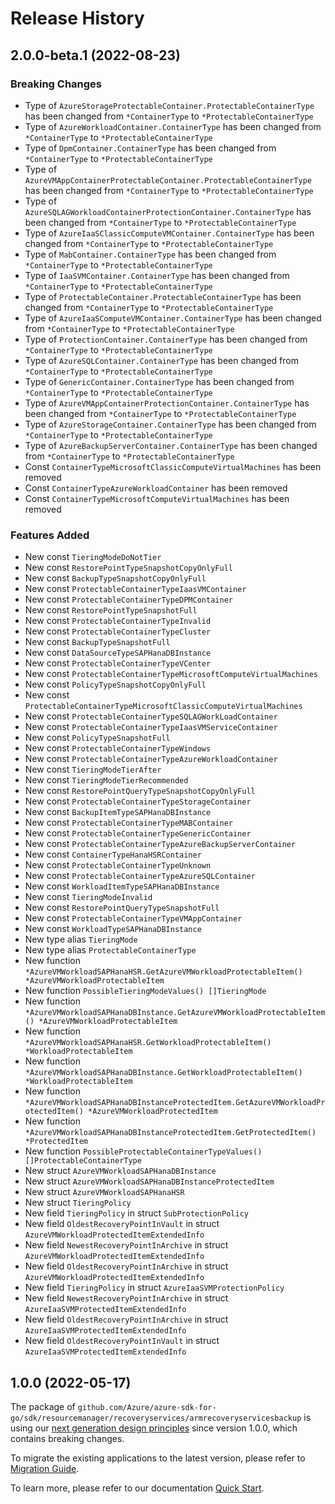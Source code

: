 # Release History

## 2.0.0-beta.1 (2022-08-23)
### Breaking Changes

- Type of `AzureStorageProtectableContainer.ProtectableContainerType` has been changed from `*ContainerType` to `*ProtectableContainerType`
- Type of `AzureWorkloadContainer.ContainerType` has been changed from `*ContainerType` to `*ProtectableContainerType`
- Type of `DpmContainer.ContainerType` has been changed from `*ContainerType` to `*ProtectableContainerType`
- Type of `AzureVMAppContainerProtectableContainer.ProtectableContainerType` has been changed from `*ContainerType` to `*ProtectableContainerType`
- Type of `AzureSQLAGWorkloadContainerProtectionContainer.ContainerType` has been changed from `*ContainerType` to `*ProtectableContainerType`
- Type of `AzureIaaSClassicComputeVMContainer.ContainerType` has been changed from `*ContainerType` to `*ProtectableContainerType`
- Type of `MabContainer.ContainerType` has been changed from `*ContainerType` to `*ProtectableContainerType`
- Type of `IaaSVMContainer.ContainerType` has been changed from `*ContainerType` to `*ProtectableContainerType`
- Type of `ProtectableContainer.ProtectableContainerType` has been changed from `*ContainerType` to `*ProtectableContainerType`
- Type of `AzureIaaSComputeVMContainer.ContainerType` has been changed from `*ContainerType` to `*ProtectableContainerType`
- Type of `ProtectionContainer.ContainerType` has been changed from `*ContainerType` to `*ProtectableContainerType`
- Type of `AzureSQLContainer.ContainerType` has been changed from `*ContainerType` to `*ProtectableContainerType`
- Type of `GenericContainer.ContainerType` has been changed from `*ContainerType` to `*ProtectableContainerType`
- Type of `AzureVMAppContainerProtectionContainer.ContainerType` has been changed from `*ContainerType` to `*ProtectableContainerType`
- Type of `AzureStorageContainer.ContainerType` has been changed from `*ContainerType` to `*ProtectableContainerType`
- Type of `AzureBackupServerContainer.ContainerType` has been changed from `*ContainerType` to `*ProtectableContainerType`
- Const `ContainerTypeMicrosoftClassicComputeVirtualMachines` has been removed
- Const `ContainerTypeAzureWorkloadContainer` has been removed
- Const `ContainerTypeMicrosoftComputeVirtualMachines` has been removed

### Features Added

- New const `TieringModeDoNotTier`
- New const `RestorePointTypeSnapshotCopyOnlyFull`
- New const `BackupTypeSnapshotCopyOnlyFull`
- New const `ProtectableContainerTypeIaasVMContainer`
- New const `ProtectableContainerTypeDPMContainer`
- New const `RestorePointTypeSnapshotFull`
- New const `ProtectableContainerTypeInvalid`
- New const `ProtectableContainerTypeCluster`
- New const `BackupTypeSnapshotFull`
- New const `DataSourceTypeSAPHanaDBInstance`
- New const `ProtectableContainerTypeVCenter`
- New const `ProtectableContainerTypeMicrosoftComputeVirtualMachines`
- New const `PolicyTypeSnapshotCopyOnlyFull`
- New const `ProtectableContainerTypeMicrosoftClassicComputeVirtualMachines`
- New const `ProtectableContainerTypeSQLAGWorkLoadContainer`
- New const `ProtectableContainerTypeIaasVMServiceContainer`
- New const `PolicyTypeSnapshotFull`
- New const `ProtectableContainerTypeWindows`
- New const `ProtectableContainerTypeAzureWorkloadContainer`
- New const `TieringModeTierAfter`
- New const `TieringModeTierRecommended`
- New const `RestorePointQueryTypeSnapshotCopyOnlyFull`
- New const `ProtectableContainerTypeStorageContainer`
- New const `BackupItemTypeSAPHanaDBInstance`
- New const `ProtectableContainerTypeMABContainer`
- New const `ProtectableContainerTypeGenericContainer`
- New const `ProtectableContainerTypeAzureBackupServerContainer`
- New const `ContainerTypeHanaHSRContainer`
- New const `ProtectableContainerTypeUnknown`
- New const `ProtectableContainerTypeAzureSQLContainer`
- New const `WorkloadItemTypeSAPHanaDBInstance`
- New const `TieringModeInvalid`
- New const `RestorePointQueryTypeSnapshotFull`
- New const `ProtectableContainerTypeVMAppContainer`
- New const `WorkloadTypeSAPHanaDBInstance`
- New type alias `TieringMode`
- New type alias `ProtectableContainerType`
- New function `*AzureVMWorkloadSAPHanaHSR.GetAzureVMWorkloadProtectableItem() *AzureVMWorkloadProtectableItem`
- New function `PossibleTieringModeValues() []TieringMode`
- New function `*AzureVMWorkloadSAPHanaDBInstance.GetAzureVMWorkloadProtectableItem() *AzureVMWorkloadProtectableItem`
- New function `*AzureVMWorkloadSAPHanaHSR.GetWorkloadProtectableItem() *WorkloadProtectableItem`
- New function `*AzureVMWorkloadSAPHanaDBInstance.GetWorkloadProtectableItem() *WorkloadProtectableItem`
- New function `*AzureVMWorkloadSAPHanaDBInstanceProtectedItem.GetAzureVMWorkloadProtectedItem() *AzureVMWorkloadProtectedItem`
- New function `*AzureVMWorkloadSAPHanaDBInstanceProtectedItem.GetProtectedItem() *ProtectedItem`
- New function `PossibleProtectableContainerTypeValues() []ProtectableContainerType`
- New struct `AzureVMWorkloadSAPHanaDBInstance`
- New struct `AzureVMWorkloadSAPHanaDBInstanceProtectedItem`
- New struct `AzureVMWorkloadSAPHanaHSR`
- New struct `TieringPolicy`
- New field `TieringPolicy` in struct `SubProtectionPolicy`
- New field `OldestRecoveryPointInVault` in struct `AzureVMWorkloadProtectedItemExtendedInfo`
- New field `NewestRecoveryPointInArchive` in struct `AzureVMWorkloadProtectedItemExtendedInfo`
- New field `OldestRecoveryPointInArchive` in struct `AzureVMWorkloadProtectedItemExtendedInfo`
- New field `TieringPolicy` in struct `AzureIaaSVMProtectionPolicy`
- New field `NewestRecoveryPointInArchive` in struct `AzureIaaSVMProtectedItemExtendedInfo`
- New field `OldestRecoveryPointInArchive` in struct `AzureIaaSVMProtectedItemExtendedInfo`
- New field `OldestRecoveryPointInVault` in struct `AzureIaaSVMProtectedItemExtendedInfo`


## 1.0.0 (2022-05-17)

The package of `github.com/Azure/azure-sdk-for-go/sdk/resourcemanager/recoveryservices/armrecoveryservicesbackup` is using our [next generation design principles](https://azure.github.io/azure-sdk/general_introduction.html) since version 1.0.0, which contains breaking changes.

To migrate the existing applications to the latest version, please refer to [Migration Guide](https://aka.ms/azsdk/go/mgmt/migration).

To learn more, please refer to our documentation [Quick Start](https://aka.ms/azsdk/go/mgmt).
